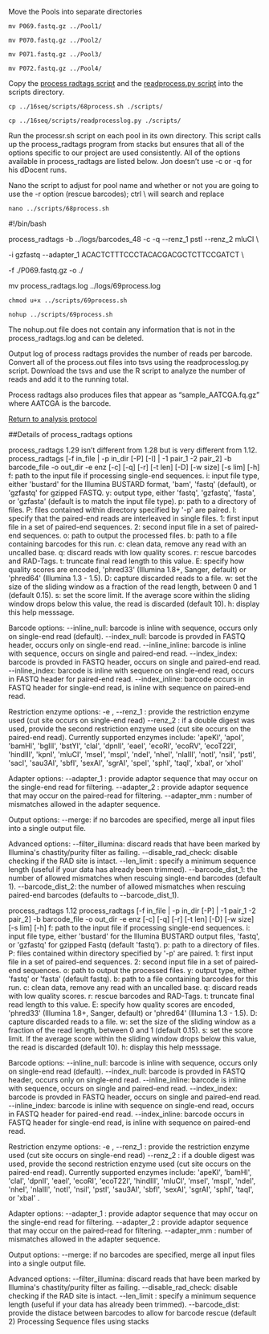 Move the Pools into separate directories

`mv P069.fastq.gz ../Pool1/`

`mv P070.fastq.gz ../Pool2/`

`mv P071.fastq.gz ../Pool3/`

`mv P072.fastq.gz ../Pool4/`

Copy the [process radtags script](https://github.com/stuartmichelle/Genetics/blob/master/code/processr.sh) and the [readprocess.py script](https://github.com/stuartmichelle/Genetics/blob/master/code/readprocesslog.py) into the scripts directory.

`cp ../16seq/scripts/68process.sh ./scripts/`

`cp ../16seq/scripts/readprocesslog.py ./scripts/`

Run the processr.sh script on each pool in its own directory. This script calls up the process_radtags program from stacks but ensures that all of the options specific to our project are used consistently.  All of the options available in process_radtags are listed below. Jon doesn’t use -c or -q for his dDocent runs.

Nano the script to adjust for pool name and whether or not you are going to use the -r option (rescue barcodes); ctrl \ will search and replace

`nano ../scripts/68process.sh`

\#!/bin/bash

process_radtags -b ../logs/barcodes_48 -c -q --renz_1 pstI --renz_2 mluCI \

-i gzfastq --adapter_1 ACACTCTTTCCCTACACGACGCTCTTCCGATCT \

-f ./P069.fastq.gz -o ./

mv process_radtags.log ../logs/69process.log

`chmod u+x ../scripts/69process.sh`

`nohup ../scripts/69process.sh`

The nohup.out file does not contain any information that is not in the process_radtags.log and can be deleted.

Output log of process radtags provides the number of reads per barcode.  Convert all of the process.out files into tsvs using the readprocesslog.py script.  Download the tsvs and use the R script to analyze the number of reads and add it to the running total.


Process radtags also produces files that appear as “sample_AATCGA.fq.gz” where AATCGA is the barcode.

[Return to analysis protocol](./hiseq_ddocent.md)

##Details of process_radtags options

process_radtags 1.29 isn’t different from 1.28 but is very different from 1.12.
process_radtags [-f in_file | -p in_dir [-P] [-I] | -1 pair_1 -2 pair_2] -b barcode_file -o out_dir -e enz [-c] [-q] [-r] [-t len] [-D] [-w size] [-s lim] [-h]
  f: path to the input file if processing single-end sequences.
  i: input file type, either 'bustard' for the Illumina BUSTARD format, 'bam', 'fastq' (default), or 'gzfastq' for gzipped FASTQ.
  y: output type, either 'fastq', 'gzfastq', 'fasta', or 'gzfasta' (default is to match the input file type).
  p: path to a directory of files.
  P: files contained within directory specified by '-p' are paired.
  I: specify that the paired-end reads are interleaved in single files.
  1: first input file in a set of paired-end sequences.
  2: second input file in a set of paired-end sequences.
  o: path to output the processed files.
  b: path to a file containing barcodes for this run.
  c: clean data, remove any read with an uncalled base.
  q: discard reads with low quality scores.
  r: rescue barcodes and RAD-Tags.
  t: truncate final read length to this value.
  E: specify how quality scores are encoded, 'phred33' (Illumina 1.8+, Sanger, default) or 'phred64' (Illumina 1.3 - 1.5).
  D: capture discarded reads to a file.
  w: set the size of the sliding window as a fraction of the read length, between 0 and 1 (default 0.15).
  s: set the score limit. If the average score within the sliding window drops below this value, the read is discarded (default 10).
  h: display this help messsage.

  Barcode options:
    --inline_null:   barcode is inline with sequence, occurs only on single-end read (default).
    --index_null:    barcode is provded in FASTQ header, occurs only on single-end read.
    --inline_inline: barcode is inline with sequence, occurs on single and paired-end read.
    --index_index:   barcode is provded in FASTQ header, occurs on single and paired-end read.
    --inline_index:  barcode is inline with sequence on single-end read, occurs in FASTQ header for paired-end read.
    --index_inline:  barcode occurs in FASTQ header for single-end read, is inline with sequence on paired-end read.

  Restriction enzyme options:
    -e <enz>, --renz_1 <enz>: provide the restriction enzyme used (cut site occurs on single-end read)
    --renz_2 <enz>: if a double digest was used, provide the second restriction enzyme used (cut site occurs on the paired-end read).
    Currently supported enzymes include:
      'apeKI', 'apoI', 'bamHI', 'bgIII', 'bstYI', 'claI', 'dpnII', 'eaeI',
      'ecoRI', 'ecoRV', 'ecoT22I', 'hindIII', 'kpnI', 'mluCI', 'mseI', 'mspI',
      'ndeI', 'nheI', 'nlaIII', 'notI', 'nsiI', 'pstI', 'sacI', 'sau3AI',
      'sbfI', 'sexAI', 'sgrAI', 'speI', 'sphI', 'taqI', 'xbaI', or 'xhoI'

  Adapter options:
    --adapter_1 <sequence>: provide adaptor sequence that may occur on the single-end read for filtering.
    --adapter_2 <sequence>: provide adaptor sequence that may occur on the paired-read for filtering.
      --adapter_mm <mismatches>: number of mismatches allowed in the adapter sequence.

  Output options:
    --merge: if no barcodes are specified, merge all input files into a single output file.

  Advanced options:
    --filter_illumina: discard reads that have been marked by Illumina's chastity/purity filter as failing.
    --disable_rad_check: disable checking if the RAD site is intact.
    --len_limit <limit>: specify a minimum sequence length (useful if your data has already been trimmed).
    --barcode_dist_1: the number of allowed mismatches when rescuing single-end barcodes (default 1).
    --barcode_dist_2: the number of allowed mismatches when rescuing paired-end barcodes (defaults to --barcode_dist_1).

process_radtags 1.12
process_radtags [-f in_file | -p in_dir [-P] | -1 pair_1 -2 pair_2] -b barcode_file -o out_dir -e enz [-c] [-q] [-r] [-t len] [-D] [-w size] [-s lim] [-h]
  f: path to the input file if processing single-end sequences.
  i: input file type, either 'bustard' for the Illumina BUSTARD output files, 'fastq', or 'gzfastq' for gzipped Fastq (default 'fastq').
  p: path to a directory of files.
  P: files contained within directory specified by '-p' are paired.
  1: first input file in a set of paired-end sequences.
  2: second input file in a set of paired-end sequences.
  o: path to output the processed files.
  y: output type, either 'fastq' or 'fasta' (default fastq).
  b: path to a file containing barcodes for this run.
  c: clean data, remove any read with an uncalled base.
  q: discard reads with low quality scores.
  r: rescue barcodes and RAD-Tags.
  t: truncate final read length to this value.
  E: specify how quality scores are encoded, 'phred33' (Illumina 1.8+, Sanger, default) or 'phred64' (Illumina 1.3 - 1.5).
  D: capture discarded reads to a file.
  w: set the size of the sliding window as a fraction of the read length, between 0 and 1 (default 0.15).
  s: set the score limit. If the average score within the sliding window drops below this value, the read is discarded (default 10).
  h: display this help messsage.

  Barcode options:
    --inline_null:   barcode is inline with sequence, occurs only on single-end read (default).
    --index_null:    barcode is provded in FASTQ header, occurs only on single-end read.
    --inline_inline: barcode is inline with sequence, occurs on single and paired-end read.
    --index_index:   barcode is provded in FASTQ header, occurs on single and paired-end read.
    --inline_index:  barcode is inline with sequence on single-end read, occurs in FASTQ header for paired-end read.
    --index_inline:  barcode occurs in FASTQ header for single-end read, is inline with sequence on paired-end read.

  Restriction enzyme options:
    -e <enz>, --renz_1 <enz>: provide the restriction enzyme used (cut site occurs on single-end read)
    --renz_2 <enz>: if a double digest was used, provide the second restriction enzyme used (cut site occurs on the paired-end read).
    Currently supported enzymes include:
      'apeKI', 'bamHI', 'claI', 'dpnII', 'eaeI', 'ecoRI',
      'ecoT22I', 'hindIII', 'mluCI', 'mseI', 'mspI', 'ndeI',
      'nheI', 'nlaIII', 'notI', 'nsiI', 'pstI', 'sau3AI',
      'sbfI', 'sexAI', 'sgrAI', 'sphI', 'taqI', or 'xbaI'
      .

  Adapter options:
    --adapter_1 <sequence>: provide adaptor sequence that may occur on the single-end read for filtering.
    --adapter_2 <sequence>: provide adaptor sequence that may occur on the paired-read for filtering.
      --adapter_mm <mismatches>: number of mismatches allowed in the adapter sequence.

  Output options:
    --merge: if no barcodes are specified, merge all input files into a single output file.

  Advanced options:
    --filter_illumina: discard reads that have been marked by Illumina's chastity/purity filter as failing.
    --disable_rad_check: disable checking if the RAD site is intact.
    --len_limit <limit>: specify a minimum sequence length (useful if your data has already been trimmed).
    --barcode_dist: provide the distace between barcodes to allow for barcode rescue (default 2)
Processing Sequence files using stacks
